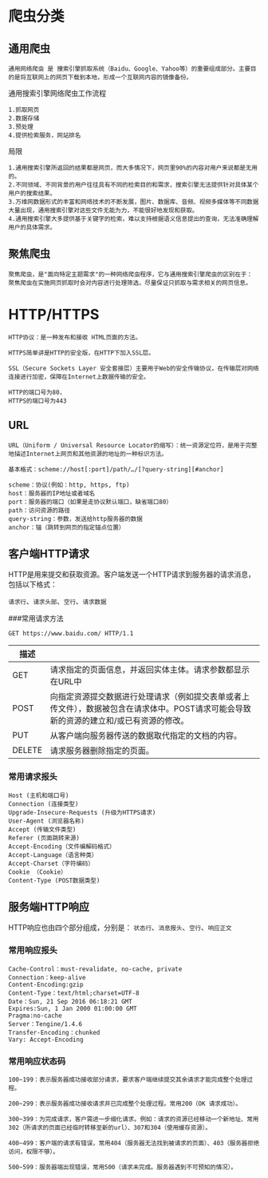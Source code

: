 # 爬虫分类

## 通用爬虫

```
通用网络爬虫 是 捜索引擎抓取系统（Baidu、Google、Yahoo等）的重要组成部分。主要目的是将互联网上的网页下载到本地，形成一个互联网内容的镜像备份。
```

通用搜索引擎网络爬虫工作流程

```
1.抓取网页
2.数据存储
3.预处理
4.提供检索服务，网站排名
```

局限

```
1.通用搜索引擎所返回的结果都是网页，而大多情况下，网页里90%的内容对用户来说都是无用的。
2.不同领域、不同背景的用户往往具有不同的检索目的和需求，搜索引擎无法提供针对具体某个用户的搜索结果。
3.万维网数据形式的丰富和网络技术的不断发展，图片、数据库、音频、视频多媒体等不同数据大量出现，通用搜索引擎对这些文件无能为力，不能很好地发现和获取。
4.通用搜索引擎大多提供基于关键字的检索，难以支持根据语义信息提出的查询，无法准确理解用户的具体需求。
```

## 聚焦爬虫

```
聚焦爬虫，是"面向特定主题需求"的一种网络爬虫程序，它与通用搜索引擎爬虫的区别在于： 聚焦爬虫在实施网页抓取时会对内容进行处理筛选，尽量保证只抓取与需求相关的网页信息。
```

# HTTP/HTTPS

```
HTTP协议：是一种发布和接收 HTML页面的方法。

HTTPS简单讲是HTTP的安全版，在HTTP下加入SSL层。

SSL（Secure Sockets Layer 安全套接层）主要用于Web的安全传输协议，在传输层对网络连接进行加密，保障在Internet上数据传输的安全。

HTTP的端口号为80，
HTTPS的端口号为443
```

## URL

```
URL（Uniform / Universal Resource Locator的缩写）：统一资源定位符，是用于完整地描述Internet上网页和其他资源的地址的一种标识方法。

基本格式：scheme://host[:port]/path/…/[?query-string][#anchor]

scheme：协议(例如：http, https, ftp)
host：服务器的IP地址或者域名
port：服务器的端口（如果是走协议默认端口，缺省端口80）
path：访问资源的路径
query-string：参数，发送给http服务器的数据
anchor：锚（跳转到网页的指定锚点位置）
```

## 客户端HTTP请求

HTTP是用来提交和获取资源。客户端发送一个HTTP请求到服务器的请求消息，包括以下格式：

`请求行`、`请求头部`、`空行`、`请求数据`

###常用请求方法

`GET https://www.baidu.com/ HTTP/1.1`

| 描述   |                                                              |
| ------ | ------------------------------------------------------------ |
| GET    | 请求指定的页面信息，并返回实体主体。请求参数都显示在URL中    |
| POST   | 向指定资源提交数据进行处理请求（例如提交表单或者上传文件），数据被包含在请求体中。POST请求可能会导致新的资源的建立和/或已有资源的修改。 |
| PUT    | 从客户端向服务器传送的数据取代指定的文档的内容。             |
| DELETE | 请求服务器删除指定的页面。                                   |

### 常用请求报头

```
Host (主机和端口号)
Connection (连接类型)
Upgrade-Insecure-Requests (升级为HTTPS请求)
User-Agent (浏览器名称)
Accept (传输文件类型)
Referer (页面跳转来源)
Accept-Encoding（文件编解码格式）
Accept-Language（语言种类）
Accept-Charset（字符编码）
Cookie （Cookie）
Content-Type (POST数据类型)
```

## 服务端HTTP响应

HTTP响应也由四个部分组成，分别是： `状态行`、`消息报头`、`空行`、`响应正文`

### 常用响应报头

```
Cache-Control：must-revalidate, no-cache, private
Connection：keep-alive
Content-Encoding:gzip
Content-Type：text/html;charset=UTF-8
Date：Sun, 21 Sep 2016 06:18:21 GMT
Expires:Sun, 1 Jan 2000 01:00:00 GMT
Pragma:no-cache
Server：Tengine/1.4.6
Transfer-Encoding：chunked
Vary: Accept-Encoding
```

### 常用响应状态码

```
100~199：表示服务器成功接收部分请求，要求客户端继续提交其余请求才能完成整个处理过程。

200~299：表示服务器成功接收请求并已完成整个处理过程。常用200（OK 请求成功）。

300~399：为完成请求，客户需进一步细化请求。例如：请求的资源已经移动一个新地址、常用302（所请求的页面已经临时转移至新的url）、307和304（使用缓存资源）。

400~499：客户端的请求有错误，常用404（服务器无法找到被请求的页面）、403（服务器拒绝访问，权限不够）。

500~599：服务器端出现错误，常用500（请求未完成。服务器遇到不可预知的情况）。
```



